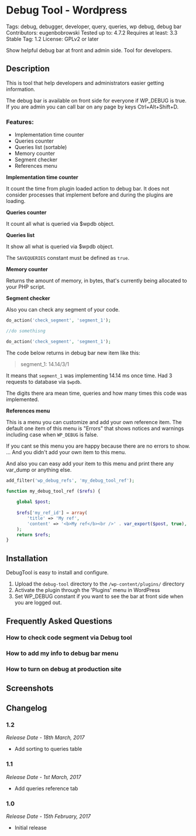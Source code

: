 # Debug Tool - Wordpress

Tags: debug, debugger, developer, query, queries, wp debug, debug bar
Contributors: eugenbobrowski
Tested up to: 4.7.2
Requires at least: 3.3
Stable Tag: 1.2
License: GPLv2 or later


Show helpful debug bar at front and admin side. Tool for developers.

## Description

This is tool that help developers and administrators easier getting information.

The debug bar is available on front side for everyone if WP_DEBUG is true. 
If you are admin you can call bar on any page by keys Ctrl+Alt+Shift+D.

  
### Features:
* Implementation time counter
* Queries counter
* Queries list (sortable)
* Memory counter
* Segment checker
* References menu 


**Implementation time counter**

It count the time from plugin loaded action to debug bar. 
It does not consider processes that implement before and during the plugins are loading.
  
**Queries counter**

It count all what is queried via $wpdb object.

**Queries list**

It show all what is queried via $wpdb object.

The `SAVEQUERIES` constant must be defined as `true`.

**Memory counter**

Returns the amount of memory, in bytes, that's currently being allocated to your PHP script.

**Segment checker**

Also you can check any segment of your code. 

```php
do_action('check_segment', 'segment_1');

//do somethisng

do_action('check_segment', 'segment_1');
```
The code below returns in debug bar new item like this:

> segment_1: 14.14/3/1

It means that `segment_1` was implementing 14.14 ms once time. Had 3 requests to database via `$wpdb`. 

The digits there ara mean time, queries and how many times this code was implemented.



**References menu**

This is a menu you can customize and add your own reference item. 
The default one item of this menu is "Errors" that shows notices and warnings including case when `WP_DEBUG` is false.

If you cant se this menu you are happy because there are no errors to show. ... And you didn't add your own item to this menu. 

And also you can easy add your item to this menu and print there any var_dump or anything else. 
 
```php
add_filter('wp_debug_refs', 'my_debug_tool_ref');

function my_debug_tool_ref ($refs) {
    
    global $post;
    
    $refs['my_ref_id'] = array(
        'title' => 'My ref',
        'content' => '<b>My ref</b><br />' . var_export($post, true),
    );
    return $refs;
}

```




## Installation

DebugTool is easy to install and configure.

1. Upload the `debug-tool` directory to the `/wp-content/plugins/` directory
2. Activate the plugin through the 'Plugins' menu in WordPress
3. Set WP_DEBUG constant if you want to see the bar at front side when you are logged out.


## Frequently Asked Questions

### How to check code segment via Debug tool

### How to add my info to debug bar menu

### How to turn on debug at production site


## Screenshots

## Changelog

### 1.2
*Release Date - 18th March, 2017*

* Add sorting to queries table

### 1.1
*Release Date - 1st March, 2017*

* Add queries reference tab

### 1.0
*Release Date - 15th February, 2017*

* Initial release
